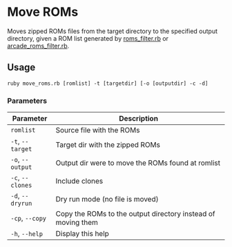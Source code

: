 # Move ROMs
Moves zipped ROMs files from the target directory to the specified output directory, given a ROM list generated by [roms_filter.rb](https://github.com/raohmaru/romtools/blob/master/roms_filter/roms_filter.rb) or [arcade_roms_filter.rb](https://github.com/raohmaru/romtools/blob/master/arcade_roms_filter/arcade_roms_filter.rb).

## Usage
`ruby move_roms.rb [romlist] -t [targetdir] [-o [outputdir] -c -d]`
    
### Parameters
| Parameter | Description |
|-----------|-------------|
| `romlist` | Source file with the ROMs |
| `-t`, `--target` | Target dir with the zipped ROMs |
| `-o`, `--output` | Output dir were to move the ROMs found at romlist |
| `-c`, `--clones` | Include clones |
| `-d`, `--dryrun` | Dry run mode (no file is moved) |
| `-cp`, `--copy` | Copy the ROMs to the output directory instead of moving them |
| `-h`, `--help` | Display this help |
